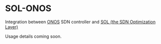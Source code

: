 SOL-ONOS
========

Integration between [ONOS](https://onosproject.org/) SDN controller and [SOL (the SDN Optimization Layer)](https://github.com/progwriter/SOL)

Usage details coming soon.
